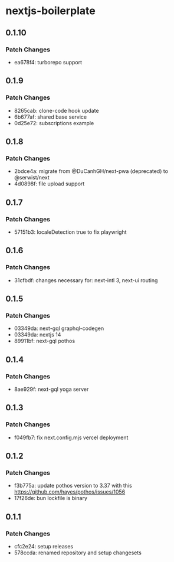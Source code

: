 # nextjs-boilerplate

## 0.1.10

### Patch Changes

- ea678f4: turborepo support

## 0.1.9

### Patch Changes

- 8265cab: clone-code hook update
- 6b677af: shared base service
- 0d25e72: subscriptions example

## 0.1.8

### Patch Changes

- 2bdce4a: migrate from @DuCanhGH/next-pwa (deprecated) to @serwist/next
- 4d0898f: file upload support

## 0.1.7

### Patch Changes

- 57151b3: localeDetection true to fix playwright

## 0.1.6

### Patch Changes

- 31cfbdf: changes necessary for: next-intl 3, next-ui routing

## 0.1.5

### Patch Changes

- 03349da: next-gql graphql-codegen
- 03349da: nextjs 14
- 89911bf: next-gql pothos

## 0.1.4

### Patch Changes

- 8ae929f: next-gql yoga server

## 0.1.3

### Patch Changes

- f049fb7: fix next.config.mjs vercel deployment

## 0.1.2

### Patch Changes

- f3b775a: update pothos version to 3.37 with this https://github.com/hayes/pothos/issues/1056
- 17f26de: bun lockfile is binary

## 0.1.1

### Patch Changes

- cfc2e24: setup releases
- 578ccda: renamed repository and setup changesets

